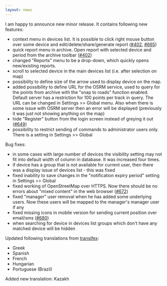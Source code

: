 ```yaml
---
layout: news
---
```


I am happy to announce new minor release. It contains following new features:

* context menu in devices list. It is possible to click right mouse button over some device and edit/delete/share/generate report ([#402](https://github.com/vitalidze/traccar-web/issues/402), [#665](https://github.com/vitalidze/traccar-web/issues/665))
* quick report menu in archive. Open report with selected device and period from the archive toolbar ([#402](https://github.com/vitalidze/traccar-web/issues/402))
* changed "Reports" menu to be a drop-down, which quickly opens new/existing reports.
* scroll to selected device in the main devices list (i.e. after selection on map)
* possibility to define size of the arrow used to display device on the map.
* added possibility to define URL for the OSRM service, used to query for the points from archive with the "snap to roads" function enabled. Default server has a restriction for 100 points per track in query. The URL can be changed in Settings >> Global menu. Also when there is some issue with OSRM server then an error will be displayed (previously it was just not showing anything on the map)
* hide "Register" button from the login screen instead of greying it out ([#649](https://github.com/vitalidze/traccar-web/issues/649))
* possibility to restrict sending of commands to administrator users only. There is a setting in Settings >> Global

Bug fixes:

* in some cases with large number of devices the visibility setting may not fit into default width of column in database. It was increased four times.
* if device has a group that is not available for current user, then there was a display issue of devices list - this was fixed
* fixed inability to save changes in the "notification expiry period" setting in Settings >> Global
* fixed working of OpenStreetMap over HTTPS. Now there should be no errors about "mixed content" in the web browser ([#672](https://github.com/vitalidze/traccar-web/issues/672))
* fixed "manager" user removal when he has added some underlying users. Now these users will be mapped to the manager's manager user if any
* fixed missing icons in mobile version for sending current position over email/sms ([#680](https://github.com/vitalidze/traccar-web/issues/680))
* when searching for device in devices list groups which don't have any matched device will be hidden

Updated following translations from [transifex](https://www.transifex.com/traccar-web-ui-mod/traccar-web/):

* Greek
* Spanish
* French
* Hungarian
* Portuguese (Brazil)

Added new translation: Kazakh